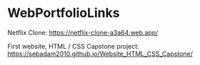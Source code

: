 # WebPortfolioLinks

Netflix Clone: https://netflix-clone-a3a64.web.app/

First website, HTML / CSS Capstone project: https://sebadam2010.github.io/Website_HTML_CSS_Capstone/
